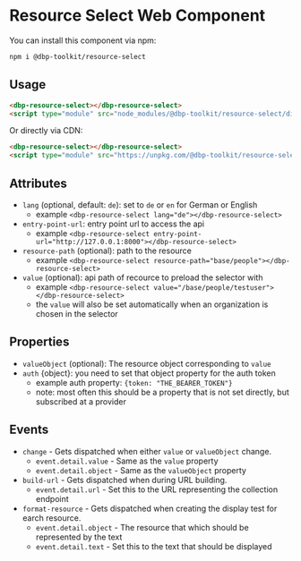# Resource Select Web Component

You can install this component via npm:

```bash
npm i @dbp-toolkit/resource-select
```

## Usage

```html
<dbp-resource-select></dbp-resource-select>
<script type="module" src="node_modules/@dbp-toolkit/resource-select/dist/dbp-resource-select.js"></script>
```

Or directly via CDN:

```html
<dbp-resource-select></dbp-resource-select>
<script type="module" src="https://unpkg.com/@dbp-toolkit/resource-select@latest/dist/dbp-resource-select.js"></script>
```

## Attributes

- `lang` (optional, default: `de`): set to `de` or `en` for German or English
    - example `<dbp-resource-select lang="de"></dbp-resource-select>`
- `entry-point-url`: entry point url to access the api
    - example `<dbp-resource-select entry-point-url="http://127.0.0.1:8000"></dbp-resource-select>`
- `resource-path` (optional): path to the resource
    - example `<dbp-resource-select resource-path="base/people"></dbp-resource-select>`
- `value` (optional): api path of recource to preload the selector with
    - example `<dbp-resource-select value="/base/people/testuser"></dbp-resource-select>`
    - the `value` will also be set automatically when an organization is chosen in the selector

## Properties

- `valueObject` (optional): The resource object corresponding to `value`
- `auth` {object}: you need to set that object property for the auth token
    - example auth property: `{token: "THE_BEARER_TOKEN"}`
    - note: most often this should be a property that is not set directly, but subscribed at a provider

## Events

- `change` - Gets dispatched when either `value` or `valueObject` change.
  - `event.detail.value` - Same as the `value` property
  - `event.detail.object` - Same as the `valueObject` property
- `build-url` - Gets dispatched when during URL building.
  - `event.detail.url` - Set this to the URL representing the collection endpoint
- `format-resource` - Gets dispatched when creating the display test for earch resource.
  - `event.detail.object` - The resource that which should be represented by the text
  - `event.detail.text` - Set this to the text that should be displayed
